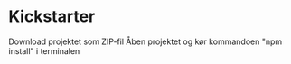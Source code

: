 # Kickstarter

Download projektet som ZIP-fil
Åben projektet og kør kommandoen "npm install" i terminalen
